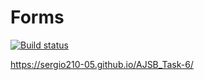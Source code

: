 # Forms

[![Build status](https://ci.appveyor.com/api/projects/status/mxgye6lhqlbct3tr?svg=true)](https://ci.appveyor.com/project/Sergio210-05/ajsb-task-6)

https://sergio210-05.github.io/AJSB_Task-6/
